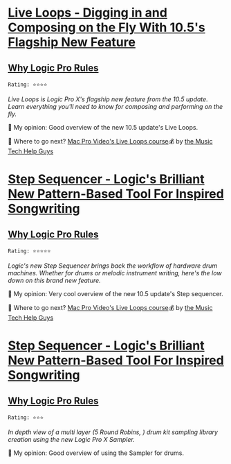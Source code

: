 # [Live Loops - Digging in and Composing on the Fly With 10.5's Flagship New Feature](https://www.youtube.com/channel/UC7HOGKjSKzP5PBfmdaAkbQg)
## [Why Logic Pro Rules](https://www.youtube.com/channel/UCkPFhho9dmkx6QhDaqrewoA)

`Rating: ⭐️⭐️⭐️⭐️`

_Live Loops is Logic Pro X's flagship new feature from the 10.5 update. Learn everything you'll need to know for composing and performing on the fly._

💭 My opinion: Good overview of the new 10.5 update's Live Loops.

🔦 Where to go next? [Mac Pro Video's Live Loops course](https://www.macprovideo.com/course/live-loops)💰 by [the Music Tech Help Guys](https://www.youtube.com/channel/UC21BwBKSKiPFbNvzl3-eh_A)

# [Step Sequencer - Logic's Brilliant New Pattern-Based Tool For Inspired Songwriting](https://www.youtube.com/channel/UC7HOGKjSKzP5PBfmdaAkbQg)
## [Why Logic Pro Rules](https://www.youtube.com/channel/UCkPFhho9dmkx6QhDaqrewoA)

`Rating: ⭐️⭐️⭐️⭐️⭐️`

_Logic's new Step Sequencer brings back the workflow of hardware drum machines. Whether for drums or melodic instrument writing, here's the low down on this brand new feature._

💭 My opinion: Very cool overview of the new 10.5 update's Step sequencer.

🔦 Where to go next? [Mac Pro Video's Live Loops course](https://www.macprovideo.com/course/the-step-sequencer)💰 by [the Music Tech Help Guys](https://www.youtube.com/channel/UC21BwBKSKiPFbNvzl3-eh_A)

# [Step Sequencer - Logic's Brilliant New Pattern-Based Tool For Inspired Songwriting](https://www.youtube.com/watch?v=tyWLC28MY10)
## [Why Logic Pro Rules](https://www.youtube.com/channel/UCkPFhho9dmkx6QhDaqrewoA)

`Rating: ⭐️⭐️⭐️`

_In depth view of a multi layer (5 Round Robins, ) drum kit sampling library creation using the new Logic Pro X Sampler._

💭 My opinion: Good overview of using the Sampler for drums.
